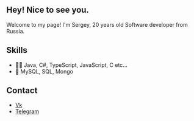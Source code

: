 ## Hey! Nice to see you.

Welcome to my page!
I'm Sergey, 20 years old Software developer from Russia.

## Skills
- 👨‍💻 Java, C#, TypeScript, JavaScript, C etc...
- 💽 MySQL, SQL, Mongo

## Contact
- <a href="https://vk.com/hronosferka" target="_blank">Vk</a> 
- <a href="https://t.me/Blackdaber" target="_blank">Telegram</a> 

